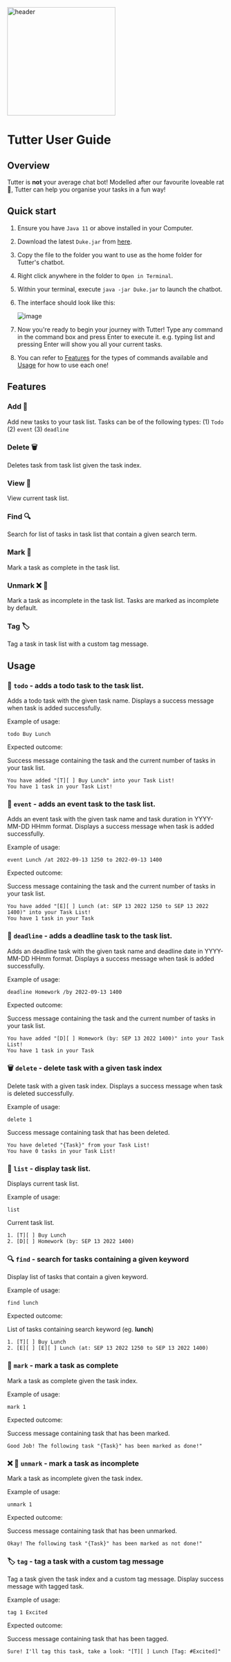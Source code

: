 <img src="https://user-images.githubusercontent.com/97384776/190428501-965c225b-78ce-4ae1-ba4f-bf863d380fe6.png" alt="header" width="250"/>

# Tutter User Guide 

## Overview

Tutter is **not** your average chat bot! Modelled after our favourite loveable rat 🐁, Tutter can help you organise your tasks in a fun way!

## Quick start
1. Ensure you have `Java 11` or above installed in your Computer.

2. Download the latest `Duke.jar` from [here](https://github.com/EiffelLKF/ip/releases/tag/v0.1).

3. Copy the file to the folder you want to use as the home folder for Tutter's chatbot.

4. Right click anywhere in the folder to `Open in Terminal`.

5. Within your terminal, execute `java -jar Duke.jar` to launch the chatbot. 

6. The interface should look like this: 

   ![image](https://user-images.githubusercontent.com/97384776/190425169-636a29e1-dd0b-4cb2-8780-760fb81f8cc6.png)
  
7. Now you're ready to begin your journey with Tutter! Type any command in the command box and press Enter to execute it. 
   e.g. typing list and pressing Enter will show you all your current tasks.  
   
8. You can refer to [Features](#features) for the types of commands available and [Usage](#usage) for how to use each one!

## Features 

### Add 📝

Add new tasks to your task list. Tasks can be of the following types: (1) `Todo` (2) `event` (3) `deadline`

### Delete 🗑

Deletes task from task list given the task index.

### View 🧾

View current task list.

### Find 🔍

Search for list of tasks in task list that contain a given search term.

### Mark 📑

Mark a task as complete in the task list.

### Unmark ❌ 📑

Mark a task as incomplete in the task list. Tasks are marked as incomplete by default.

### Tag :label:

Tag a task in task list with a custom tag message.

## Usage

### 📝 `todo` - adds a todo task to the task list.

Adds a todo task with the given task name. 
Displays a success message when task is added successfully.

Example of usage: 

`todo Buy Lunch`

Expected outcome:

Success message containing the task and the current number of tasks in your task list.

```
You have added "[T][ ] Buy Lunch" into your Task List!
You have 1 task in your Task List!
```

### 📝 `event` - adds an event task to the task list.

Adds an event task with the given task name and task duration in YYYY-MM-DD HHmm format. 
Displays a success message when task is added successfully.

Example of usage: 

`event Lunch /at 2022-09-13 1250 to 2022-09-13 1400`

Expected outcome:

Success message containing the task and the current number of tasks in your task list.

```
You have added "[E][ ] Lunch (at: SEP 13 2022 1250 to SEP 13 2022 1400)" into your Task List!
You have 1 task in your Task 

```

### 📝 `deadline` - adds a deadline task to the task list.

Adds an deadline task with the given task name and deadline date in YYYY-MM-DD HHmm format. 
Displays a success message when task is added successfully.

Example of usage: 

`deadline Homework /by 2022-09-13 1400`

Expected outcome:

Success message containing the task and the current number of tasks in your task list.

```
You have added "[D][ ] Homework (by: SEP 13 2022 1400)" into your Task List!
You have 1 task in your Task 

```
### 🗑 `delete` - delete task with a given task index

Delete task with a given task index.
Displays a success message when task is deleted successfully.

Example of usage: 

`delete 1`

Success message containing task that has been deleted.

```
You have deleted "{Task}" from your Task List!
You have 0 tasks in your Task List!
```

### 🧾 `list` - display task list.

Displays current task list.

Example of usage: 

`list`

Current task list.

```
1. [T][ ] Buy Lunch 
2. [D][ ] Homework (by: SEP 13 2022 1400)
```

### 🔍 `find` - search for tasks containing a given keyword

Display list of tasks that contain a given keyword.

Example of usage: 

`find lunch`

Expected outcome:

List of tasks containing search keyword (eg. **lunch**)

```
1. [T][ ] Buy Lunch
2. [E][ ] [E][ ] Lunch (at: SEP 13 2022 1250 to SEP 13 2022 1400)
```

### 📑 `mark` - mark a task as complete

Mark a task as complete given the task index.

Example of usage: 

`mark 1`

Expected outcome:

Success message containing task that has been marked.

```
Good Job! The following task "{Task}" has been marked as done!"
```

### ❌ 📑 `unmark` - mark a task as incomplete

Mark a task as incomplete given the task index.

Example of usage: 

`unmark 1`

Expected outcome:

Success message containing task that has been unmarked.

```
Okay! The following task "{Task}" has been marked as not done!"
```

### :label: `tag` - tag a task with a custom tag message

Tag a task given the task index and a custom tag message.
Display success message with tagged task.

Example of usage: 

`tag 1 Excited`

Expected outcome:

Success message containing task that has been tagged.

```
Sure! I'll tag this task, take a look: "[T][ ] Lunch [Tag: #Excited]"
```
